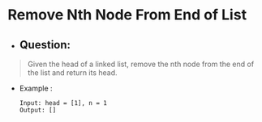 # Remove Nth Node From End of List
- ## Question:
>Given the head of a linked list, remove the nth node from the end of the list and return its head.

- Example :

      Input: head = [1], n = 1
      Output: []
